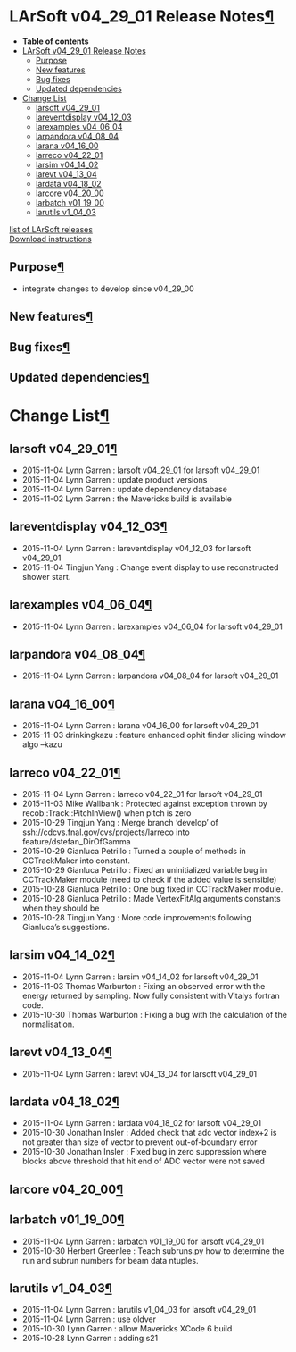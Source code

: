 LArSoft v04\_29\_01 Release Notes[¶](#LArSoft-v04_29_01-Release-Notes)
======================================================================

-   **Table of contents**
-   [LArSoft v04\_29\_01 Release Notes](#LArSoft-v04_29_01-Release-Notes)
    -   [Purpose](#Purpose)
    -   [New features](#New-features)
    -   [Bug fixes](#Bug-fixes)
    -   [Updated dependencies](#Updated-dependencies)
-   [Change List](#Change-List)
    -   [larsoft v04\_29\_01](#larsoft-v04_29_01)
    -   [lareventdisplay v04\_12\_03](#lareventdisplay-v04_12_03)
    -   [larexamples v04\_06\_04](#larexamples-v04_06_04)
    -   [larpandora v04\_08\_04](#larpandora-v04_08_04)
    -   [larana v04\_16\_00](#larana-v04_16_00)
    -   [larreco v04\_22\_01](#larreco-v04_22_01)
    -   [larsim v04\_14\_02](#larsim-v04_14_02)
    -   [larevt v04\_13\_04](#larevt-v04_13_04)
    -   [lardata v04\_18\_02](#lardata-v04_18_02)
    -   [larcore v04\_20\_00](#larcore-v04_20_00)
    -   [larbatch v01\_19\_00](#larbatch-v01_19_00)
    -   [larutils v1\_04\_03](#larutils-v1_04_03)

[list of LArSoft releases](LArSoft_release_list)\
[Download instructions](http://scisoft.fnal.gov/scisoft/bundles/larsoft/v04_29_01/larsoft-v04_29_01.html)


Purpose[¶](#Purpose)
--------------------

-   integrate changes to develop since v04\_29\_00


New features[¶](#New-features)
------------------------------


Bug fixes[¶](#Bug-fixes)
------------------------


Updated dependencies[¶](#Updated-dependencies)
----------------------------------------------


Change List[¶](#Change-List)
============================


larsoft v04\_29\_01[¶](#larsoft-v04_29_01)
------------------------------------------

-   2015-11-04 Lynn Garren : larsoft v04\_29\_01 for larsoft v04\_29\_01
-   2015-11-04 Lynn Garren : update product versions
-   2015-11-04 Lynn Garren : update dependency database
-   2015-11-02 Lynn Garren : the Mavericks build is available


lareventdisplay v04\_12\_03[¶](#lareventdisplay-v04_12_03)
----------------------------------------------------------

-   2015-11-04 Lynn Garren : lareventdisplay v04\_12\_03 for larsoft v04\_29\_01
-   2015-11-04 Tingjun Yang : Change event display to use reconstructed shower start.


larexamples v04\_06\_04[¶](#larexamples-v04_06_04)
--------------------------------------------------

-   2015-11-04 Lynn Garren : larexamples v04\_06\_04 for larsoft v04\_29\_01


larpandora v04\_08\_04[¶](#larpandora-v04_08_04)
------------------------------------------------

-   2015-11-04 Lynn Garren : larpandora v04\_08\_04 for larsoft v04\_29\_01


larana v04\_16\_00[¶](#larana-v04_16_00)
----------------------------------------

-   2015-11-04 Lynn Garren : larana v04\_16\_00 for larsoft v04\_29\_01
-   2015-11-03 drinkingkazu : feature enhanced ophit finder sliding window algo –kazu


larreco v04\_22\_01[¶](#larreco-v04_22_01)
------------------------------------------

-   2015-11-04 Lynn Garren : larreco v04\_22\_01 for larsoft v04\_29\_01
-   2015-11-03 Mike Wallbank : Protected against exception thrown by recob::Track::PitchInView() when pitch is zero
-   2015-10-29 Tingjun Yang : Merge branch ‘develop’ of ssh://cdcvs.fnal.gov/cvs/projects/larreco into feature/dstefan\_DirOfGamma
-   2015-10-29 Gianluca Petrillo : Turned a couple of methods in CCTrackMaker into constant.
-   2015-10-29 Gianluca Petrillo : Fixed an uninitialized variable bug in CCTrackMaker module (need to check if the added value is sensible)
-   2015-10-28 Gianluca Petrillo : One bug fixed in CCTrackMaker module.
-   2015-10-28 Gianluca Petrillo : Made VertexFitAlg arguments constants when they should be
-   2015-10-28 Tingjun Yang : More code improvements following Gianluca’s suggestions.


larsim v04\_14\_02[¶](#larsim-v04_14_02)
----------------------------------------

-   2015-11-04 Lynn Garren : larsim v04\_14\_02 for larsoft v04\_29\_01
-   2015-11-03 Thomas Warburton : Fixing an observed error with the energy returned by sampling. Now fully consistent with Vitalys fortran code.
-   2015-10-30 Thomas Warburton : Fixing a bug with the calculation of the normalisation.


larevt v04\_13\_04[¶](#larevt-v04_13_04)
----------------------------------------

-   2015-11-04 Lynn Garren : larevt v04\_13\_04 for larsoft v04\_29\_01


lardata v04\_18\_02[¶](#lardata-v04_18_02)
------------------------------------------

-   2015-11-04 Lynn Garren : lardata v04\_18\_02 for larsoft v04\_29\_01
-   2015-10-30 Jonathan Insler : Added check that adc vector index+2 is not greater than size of vector to prevent out-of-boundary error
-   2015-10-30 Jonathan Insler : Fixed bug in zero suppression where blocks above threshold that hit end of ADC vector were not saved


larcore v04\_20\_00[¶](#larcore-v04_20_00)
------------------------------------------


larbatch v01\_19\_00[¶](#larbatch-v01_19_00)
--------------------------------------------

-   2015-11-04 Lynn Garren : larbatch v01\_19\_00 for larsoft v04\_29\_01
-   2015-10-30 Herbert Greenlee : Teach subruns.py how to determine the run and subrun numbers for beam data ntuples.


larutils v1\_04\_03[¶](#larutils-v1_04_03)
------------------------------------------

-   2015-11-04 Lynn Garren : larutils v1\_04\_03 for larsoft v04\_29\_01
-   2015-11-04 Lynn Garren : use oldver
-   2015-10-30 Lynn Garren : allow Mavericks XCode 6 build
-   2015-10-28 Lynn Garren : adding s21
